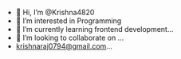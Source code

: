 - 👋 Hi, I’m @Krishna4820
- 👀 I’m interested in Programming
- 🌱 I’m currently learning frontend development...
- 💞️ I’m looking to collaborate on ...
- krishnaraj0794@gmail.com...

<!---
Krishna4820/Krishna4820 is a ✨ special ✨ repository because its `README.md` (this file) appears on your GitHub profile.
You can click the Preview link to take a look at your changes.
--->

